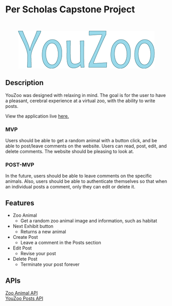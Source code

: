 # Per Scholas Capstone Project
<br>
<p align="center">
  <img src="./src/Images/youzoo.png" alt="YouZoo logo" />
</p>



## Description

YouZoo was designed with relaxing in mind. The goal is for the user to have a pleasant, cerebral experience at a virtual zoo, with the ability to write posts.

View the application live [here.](https://youzoo.netlify.app/)

### MVP

Users should be able to get a random animal with a button click, and be able to post/leave comments on the website. Users can read, post, edit, and delete comments. The website should be pleasing to look at.

###  POST-MVP

In the future, users should be able to leave comments on the specific animals. Also, users should be able to authenticate themselves so that when an individual posts a comment, only they can edit or delete it.

## Features

- Zoo Animal
  - Get a random zoo animal image and information, such as habitat
- Next Exhibit button
  - Returns a new animal
- Create Post
  - Leave a comment in the Posts section
- Edit Post
  - Revise your post
- Delete Post
  - Terminate your post forever

## APIs

[Zoo Animal API](https://zoo-animal-api.herokuapp.com/) \
[YouZoo Posts API](https://youzoo-posts.herokuapp.com/api)
